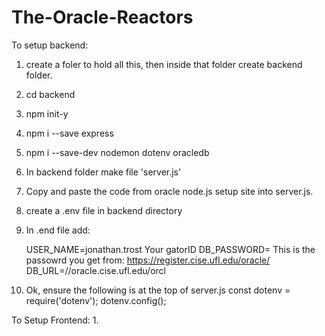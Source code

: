 # The-Oracle-Reactors


To setup backend:
1. create a foler to hold all this, then inside that folder create backend folder.  
2. cd backend 
3. npm init-y
4. npm i --save express
5. npm i --save-dev nodemon dotenv oracledb
6. In backend folder make file 'server.js'
7. Copy and paste the code from oracle node.js setup site into server.js.
8. create a .env file in backend directory
9. In .end file add: 

    USER_NAME=jonathan.trost Your gatorID
    DB_PASSWORD= This is the passowrd you get from: https://register.cise.ufl.edu/oracle/ 
    DB_URL=//oracle.cise.ufl.edu/orcl

10. Ok, ensure the following is at the top of server.js
    const dotenv = require('dotenv');
    dotenv.config();


To Setup Frontend:
1. 